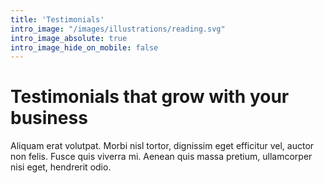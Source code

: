```yaml
---
title: 'Testimonials'
intro_image: "/images/illustrations/reading.svg"
intro_image_absolute: true
intro_image_hide_on_mobile: false
---
```


# Testimonials that grow with your business

Aliquam erat volutpat. Morbi nisl tortor, dignissim eget efficitur vel, auctor non felis. Fusce quis viverra mi. Aenean quis massa pretium, ullamcorper nisi eget, hendrerit odio.
